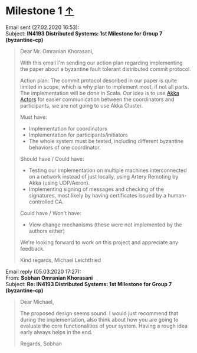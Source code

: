# Milestone 1 [&uarr;](./../README.md)

Email sent (27.02.2020 16:53):  
Subject: **IN4193 Distributed Systems: 1st Milestone for Group 7 (byzantine-cp)**

>Dear Mr. Omranian Khorasani,
>
>With this email I'm sending our action plan regarding implementing the paper about a byzantine fault tolerant distributed commit protocol.
>
>Action plan:
>The commit protocol described in our paper is quite limited in scope, which is why plan to implement most, if not all parts. The implementation will be done in Scala. Our idea is to use [Akka Actors](https://doc.akka.io/docs/akka/current/typed/index.html) for easier communication between the coordinators and participants, we are not going to use Akka Cluster.
>
>Must have:
>
>* Implementation for coordinators
>* Implementation for participants/initiators
>* The whole system must be tested, including different byzantine behaviors of one coordinator.
>
>Should have / Could have:
>
>* Testing our implementation on multiple machines interconnected on a network instead of just locally, using Artery Remoting by Akka (using UDP/Aeron).
>* Implementing signing of messages and checking of the signatures, most likely by having certificates issued by a human-controlled CA.
>
>Could have / Won't have:
>
>* View change mechanisms (these were not implemented by the authors either)
>
>We're looking forward to work on this project and appreciate any feedback.
>
>Kind regards,
>Michael Leichtfried

Email reply (05.03.2020 17:27):  
From: **Sobhan Omranian Khorasani**  
Subject: **Re: IN4193 Distributed Systems: 1st Milestone for Group 7 (byzantine-cp)**

>Dear Michael,
>
>The proposed design seems sound. I would just recommend that during the implementation, also think about how you are going to evaluate the core functionalities of your system. Having a rough idea early always helps in the end.
>
>Regards,
>Sobhan